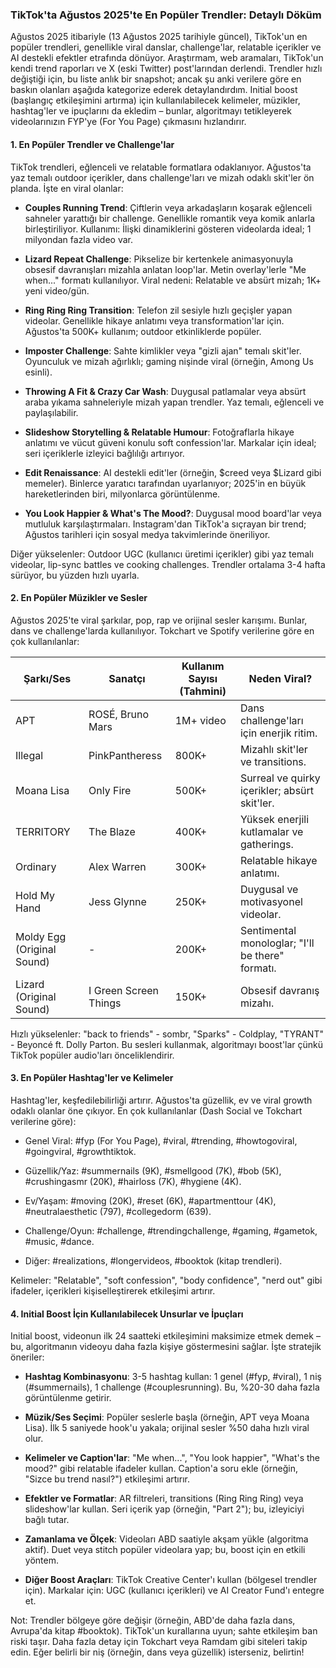 ### TikTok'ta Ağustos 2025'te En Popüler Trendler: Detaylı Döküm

Ağustos 2025 itibariyle (13 Ağustos 2025 tarihiyle güncel), TikTok'un en popüler trendleri, genellikle viral danslar, challenge'lar, relatable içerikler ve AI destekli efektler etrafında dönüyor. Araştırmam, web aramaları, TikTok'un kendi trend raporları ve X (eski Twitter) post'larından derlendi. Trendler hızlı değiştiği için, bu liste anlık bir snapshot; ancak şu anki verilere göre en baskın olanları aşağıda kategorize ederek detaylandırdım. Initial boost (başlangıç etkileşimini artırma) için kullanılabilecek kelimeler, müzikler, hashtag'ler ve ipuçlarını da ekledim – bunlar, algoritmayı tetikleyerek videolarınızın FYP'ye (For You Page) çıkmasını hızlandırır.

#### 1. **En Popüler Trendler ve Challenge'lar**
TikTok trendleri, eğlenceli ve relatable formatlara odaklanıyor. Ağustos'ta yaz temalı outdoor içerikler, dans challenge'ları ve mizah odaklı skit'ler ön planda. İşte en viral olanlar:

- **Couples Running Trend**: Çiftlerin veya arkadaşların koşarak eğlenceli sahneler yarattığı bir challenge. Genellikle romantik veya komik anlarla birleştiriliyor. Kullanımı: İlişki dinamiklerini gösteren videolarda ideal; 1 milyondan fazla video var.
  
- **Lizard Repeat Challenge**: Pikselize bir kertenkele animasyonuyla obsesif davranışları mizahla anlatan loop'lar. Metin overlay'lerle "Me when..." formatı kullanılıyor. Viral nedeni: Relatable ve absürt mizah; 1K+ yeni video/gün.

- **Ring Ring Ring Transition**: Telefon zil sesiyle hızlı geçişler yapan videolar. Genellikle hikaye anlatımı veya transformation'lar için. Ağustos'ta 500K+ kullanım; outdoor etkinliklerde popüler.

- **Imposter Challenge**: Sahte kimlikler veya "gizli ajan" temalı skit'ler. Oyunculuk ve mizah ağırlıklı; gaming nişinde viral (örneğin, Among Us esinli).

- **Throwing A Fit & Crazy Car Wash**: Duygusal patlamalar veya absürt araba yıkama sahneleriyle mizah yapan trendler. Yaz temalı, eğlenceli ve paylaşılabilir.

- **Slideshow Storytelling & Relatable Humour**: Fotoğraflarla hikaye anlatımı ve vücut güveni konulu soft confession'lar. Markalar için ideal; seri içeriklerle izleyici bağlılığı artırıyor.

- **Edit Renaissance**: AI destekli edit'ler (örneğin, $creed veya $Lizard gibi memeler). Binlerce yaratıcı tarafından uyarlanıyor; 2025'in en büyük hareketlerinden biri, milyonlarca görüntülenme.

- **You Look Happier & What's The Mood?**: Duygusal mood board'lar veya mutluluk karşılaştırmaları. Instagram'dan TikTok'a sıçrayan bir trend; Ağustos tarihleri için sosyal medya takvimlerinde öneriliyor.

Diğer yükselenler: Outdoor UGC (kullanıcı üretimi içerikler) gibi yaz temalı videolar, lip-sync battles ve cooking challenges. Trendler ortalama 3-4 hafta sürüyor, bu yüzden hızlı uyarla.

#### 2. **En Popüler Müzikler ve Sesler**
Ağustos 2025'te viral şarkılar, pop, rap ve orijinal sesler karışımı. Bunlar, dans ve challenge'larda kullanılıyor. Tokchart ve Spotify verilerine göre en çok kullanılanlar:

| Şarkı/Ses | Sanatçı | Kullanım Sayısı (Tahmini) | Neden Viral? |
|-----------|---------|---------------------------|-------------|
| APT | ROSÉ, Bruno Mars | 1M+ video | Dans challenge'ları için enerjik ritim. |
| Illegal | PinkPantheress | 800K+ | Mizahlı skit'ler ve transitions. |
| Moana Lisa | Only Fire | 500K+ | Surreal ve quirky içerikler; absürt skit'ler. |
| TERRITORY | The Blaze | 400K+ | Yüksek enerjili kutlamalar ve gatherings. |
| Ordinary | Alex Warren | 300K+ | Relatable hikaye anlatımı. |
| Hold My Hand | Jess Glynne | 250K+ | Duygusal ve motivasyonel videolar. |
| Moldy Egg (Original Sound) | - | 200K+ | Sentimental monologlar; "I'll be there" formatı. |
| Lizard (Original Sound) | I Green Screen Things | 150K+ | Obsesif davranış mizahı. |

Hızlı yükselenler: "back to friends" - sombr, "Sparks" - Coldplay, "TYRANT" - Beyoncé ft. Dolly Parton. Bu sesleri kullanmak, algoritmayı boost'lar çünkü TikTok popüler audio'ları önceliklendirir.

#### 3. **En Popüler Hashtag'ler ve Kelimeler**
Hashtag'ler, keşfedilebilirliği artırır. Ağustos'ta güzellik, ev ve viral growth odaklı olanlar öne çıkıyor. En çok kullanılanlar (Dash Social ve Tokchart verilerine göre):

- Genel Viral: #fyp (For You Page), #viral, #trending, #howtogoviral, #goingviral, #growthtiktok.

- Güzellik/Yaz: #summernails (9K), #smellgood (7K), #bob (5K), #crushingasmr (20K), #hairloss (7K), #hygiene (4K).

- Ev/Yaşam: #moving (20K), #reset (6K), #apartmenttour (4K), #neutralaesthetic (797), #collegedorm (639).

- Challenge/Oyun: #challenge, #trendingchallenge, #gaming, #gametok, #music, #dance.

- Diğer: #realizations, #longervideos, #booktok (kitap trendleri).

Kelimeler: "Relatable", "soft confession", "body confidence", "nerd out" gibi ifadeler, içerikleri kişiselleştirerek etkileşimi artırır.

#### 4. **Initial Boost İçin Kullanılabilecek Unsurlar ve İpuçları**
Initial boost, videonun ilk 24 saatteki etkileşimini maksimize etmek demek – bu, algoritmanın videoyu daha fazla kişiye göstermesini sağlar. İşte stratejik öneriler:

- **Hashtag Kombinasyonu**: 3-5 hashtag kullan: 1 genel (#fyp, #viral), 1 niş (#summernails), 1 challenge (#couplesrunning). Bu, %20-30 daha fazla görüntülenme getirir.

- **Müzik/Ses Seçimi**: Popüler seslerle başla (örneğin, APT veya Moana Lisa). İlk 5 saniyede hook'u yakala; orijinal sesler %50 daha hızlı viral olur.

- **Kelimeler ve Caption'lar**: "Me when...", "You look happier", "What's the mood?" gibi relatable ifadeler kullan. Caption'a soru ekle (örneğin, "Sizce bu trend nasıl?") etkileşimi artırır.

- **Efektler ve Formatlar**: AR filtreleri, transitions (Ring Ring Ring) veya slideshow'lar kullan. Seri içerik yap (örneğin, "Part 2"); bu, izleyiciyi bağlı tutar.

- **Zamanlama ve Ölçek**: Videoları ABD saatiyle akşam yükle (algoritma aktif). Duet veya stitch popüler videolara yap; bu, boost için en etkili yöntem.

- **Diğer Boost Araçları**: TikTok Creative Center'ı kullan (bölgesel trendler için). Markalar için: UGC (kullanıcı içerikleri) ve AI Creator Fund'ı entegre et.

Not: Trendler bölgeye göre değişir (örneğin, ABD'de daha fazla dans, Avrupa'da kitap #booktok). TikTok'un kurallarına uyun; sahte etkileşim ban riski taşır. Daha fazla detay için Tokchart veya Ramdam gibi siteleri takip edin. Eğer belirli bir niş (örneğin, dans veya güzellik) isterseniz, belirtin!